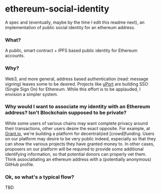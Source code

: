# ethereum-social-identity

A spec and (eventually, maybe by the time I edit this readme next), an implementation of public social identity for an ethereum address.


### What?
A public, smart contract + IPFS based public identity for Ethereum accounts.

### Why?
Web3, and more general, address based authentication (read: message signing) leaves some to be desired. 
Projects like [uPort](https://developer.uport.me/) are building SSO (Single Sign On) for Ethereum. While this effort is to be applauded, I envision a simpler system.

### Why would I want to associate my identity with an Ethereum address? Isn't Blockchain supposed to be private?
While some users of various chains may want complete privacy around their transactions, other users desire the exact opposite. 
For example, at [Grant.io](http://grant.io), we're building a platform for decentralized [crowd]funding.
Users on our platform may desire to be very public indeed, especially so that they can show the various projects they have granted money to.
In other cases, proposers on our platform will be required to provide _some_ additional identifying information, so that potential donors can properly vet them. 
Think associatiating an ethereum address with a (potentially anonymous) GitHub profile.

### Ok, so what's a typical flow?
TBD

